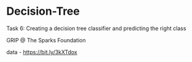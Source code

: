 # Decision-Tree
Task 6: Creating a decision tree classifier and predicting the right class

GRIP @ The Sparks Foundation

data - https://bit.ly/3kXTdox
